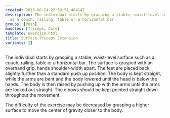 ```yaml
---
created: 2015-08-24 22:39:51.484147
description: The individual starts by grasping a stable, waist-level surface such
  as a couch, railing, table or a horizontal bar.
groups: [Push]
muscles: [Triceps, Core]
template: exercise.html
title: Surface Triceps Extension
variants: []
---
```

The individual starts by grasping a stable, waist-level surface such as a couch, railing, table or a horizontal bar. The surface is grasped with an overhand grip, hands shoulder-width apart. The feet are placed back slightly further than a standard push up position. The body is kept straight, while the arms are bent and the body lowered until the head is below the hands. The body is then raised by pushing up with the arms until the arms are locked out straight. The elbows should be kept pointed straight down throughout the movement.

The difficulty of the exercise may be decreased by grasping a higher surface to move the center of gravity closer to the body.